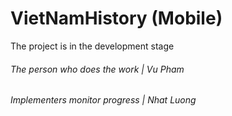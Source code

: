 # VietNamHistory (Mobile)
The project is in the development stage
<h6>The person who does the work  | Vu Pham </h6> 
<h6>Implementers monitor progress | Nhat Luong</h6>
